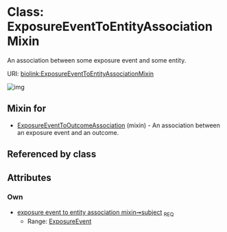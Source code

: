 
# Class: ExposureEventToEntityAssociationMixin


An association between some exposure event and some entity.

URI: [biolink:ExposureEventToEntityAssociationMixin](https://w3id.org/biolink/vocab/ExposureEventToEntityAssociationMixin)


![img](http://yuml.me/diagram/nofunky;dir:TB/class/[ExposureEvent]<subject%201..1-++[ExposureEventToEntityAssociationMixin],[ExposureEventToOutcomeAssociation]uses%20-.->[ExposureEventToEntityAssociationMixin],[ExposureEventToOutcomeAssociation],[ExposureEvent])

## Mixin for

 * [ExposureEventToOutcomeAssociation](ExposureEventToOutcomeAssociation.md) (mixin)  - An association between an exposure event and an outcome.

## Referenced by class


## Attributes


### Own

 * [exposure event to entity association mixin➞subject](exposure_event_to_entity_association_mixin_subject.md)  <sub>REQ</sub>
     * Range: [ExposureEvent](ExposureEvent.md)
